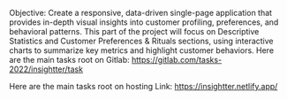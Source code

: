 Objective: Create a responsive, data-driven single-page application that provides in-depth visual insights into customer profiling, preferences, and behavioral patterns. This part of the project will
focus on Descriptive Statistics and Customer Preferences & Rituals sections, using interactive charts to summarize key metrics and highlight customer behaviors.
Here are the main tasks root on Gitlab: 
https://gitlab.com/tasks-2022/insightter/task

Here are the main tasks root on hosting Link:
https://insightter.netlify.app/